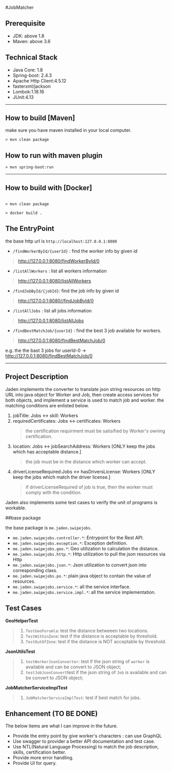 #JobMatcher

## Prerequisite

- JDK: above 1.8
- Maven: above 3.6

## Technical Stack

- Java Core: 1.8
- Spring-boot: 2.4.3
- Apache Http Client:4.5.12
- fasterxml/jackson
- Lombok:1.18.16
- JUnit:4.13

---
## How to build [Maven]
make sure you have maven installed in your local computer.
```shell
> mvn clean package
```

## How to run with maven plugin

```shell 
> mvn spring-boot:run
```
---

## How to build with [Docker]

```shell

> mvn clean package

> docker build . 
```

## The EntryPoint

the base http url is `http://localhost:127.0.0.1:8080`

- `/findWorkerById/{userId}` : find the worker info by given id
> http://127.0.0.1:8080/findWorkerById/0
- `/listAllWorkers` : list all workers information
> http://127.0.0.1:8080/listAllWorkers
- `/findJobById/{jobId}`: find the job info by given id
> http://127.0.0.1:8080//findJobById/0
- `/listAllJobs` : list all jobs information
> http://127.0.0.1:8080/listAllJobs
- `/findBestMatchJob/{userId}` : find the best 3 job available for workers.
> http://127.0.0.1:8080/findBestMatchJob/0

e.g. the the bast 3 jobs for userId-0 -> http://127.0.0.1:8080/findBestMatchJob/0

---

## Project Description

Jaden implements the converter to translate json string resources on http URL into java object for Worker and Job, 
then create access services for both objects, and implement a service is used to match job and worker. the matching 
conditions are enlisted below.

1. jobTitle: Jobs <->  skill: Workers
2. requiredCertificates: Jobs <->  certificates: Workers
   > the certification requirment must be satisified by Worker's owning certification.
3. location: Jobs <->  jobSearchAddress: Workers [ONLY keep the jobs which has acceptable distance.]   
   > the job must be in the distance which worker can accept.
4. driverLicenseRequired:Jobs <-> hasDriversLicense: Workers [ONLY keep the jobs which match the driver license.] 
   > if driverLicenseRequired of job is true, then the worker must comply with the condition.

Jaden also implements some test cases to verify the unit of programs is workable.

##base package 

the base package is `me.jaden.swipejobs`.

- `me.jaden.swipejobs.controller.*`: Entrypoint for the Rest API.
- `me.jaden.swipejobs.exception.*`: Exception definition.
- `me.jaden.swipejobs.geo.*`: Geo utilization to calculation the distance.
- `me.jaden.swipejobs.http.*`: Http utilization to pull the json resources via Http
- `me.jaden.swipejobs.json.*`: Json utilization to convert json into corresponding class.
- `me.jaden.swipejobs.po.*`: plain java object to contain the value of resources.
- `me.jaden.swipejobs.service.*`: all the service interface.
- `me.jaden.swipejobs.service.impl.*`: all the service implementation.


## Test Cases

**GeoHelperTest**
> 1. `TestGeoForumla`: test the distance betweeen two locations.
> 2. `TestWithinZone`: test if the distance is acceptable by threshold.
> 3. `TestOutOfZone`: test if the distance is NOT acceptable by threshold.

**JsonUtilsTest**
> 1. `testWorkerJsonConverter`: test if the json string of `worker` is available and can be convert to JSON object;
> 2. `testJobJsonConvert`test if the json string of `Job` is available and can be convert to JSON object;

**JobMatcherServiceImplTest**
> 1. `JobMatcherServiceImplTest`: test if best match for jobs.

## Enhancement (TO BE DONE)
The below items are what I can improve in the future.

- Provide the entry point by give worker's characters : can use GraphQL
- Use swagger to provider a better API documentation and test case.
- Use NTL(Natural Language Processing) to match the job description, skills, certification better.
- Provide more error handling.
- Provide UI for query.